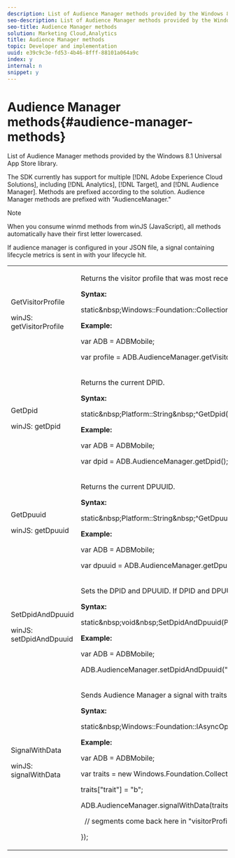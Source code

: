 ```yaml
---
description: List of Audience Manager methods provided by the Windows 8.1 Universal App Store library.
seo-description: List of Audience Manager methods provided by the Windows 8.1 Universal App Store library.
seo-title: Audience Manager methods
solution: Marketing Cloud,Analytics
title: Audience Manager methods
topic: Developer and implementation
uuid: e39c9c3e-fd53-4b46-8fff-88101a064a9c
index: y
internal: n
snippet: y
---
```


# Audience Manager methods{#audience-manager-methods}

List of Audience Manager methods provided by the Windows 8.1 Universal App Store library.

The SDK currently has support for multiple [!DNL Adobe Experience Cloud Solutions], including [!DNL Analytics], [!DNL Target], and [!DNL Audience Manager]. Methods are prefixed according to the solution. Audience Manager methods are prefixed with "AudienceManager."

>[!NOTE]
>
>When you consume winmd methods from winJS (JavaScript), all methods automatically have their first letter lowercased.

If audience manager is configured in your JSON file, a signal containing lifecycle metrics is sent in with your lifecycle hit. 

<table id="table_7AEDAD7F33A44B3AA387420D262F7235"> 
 <tbody> 
  <tr> 
   <td colname="col1"> GetVisitorProfile <p>winJS: getVisitorProfile </p> </td> 
   <td colname="col2"> <p>Returns the visitor profile that was most recently obtained. Returns <span class="codeph"> null </span> if no signal has been submitted yet. Visitor profile is saved in <span class="codeph"> SharedPreferences </span> for easy access across multiple launches of your app. </p> <p> <b>Syntax:</b> </p> 
    <codeblock class="syntax csharp">
      static&amp;nbsp;Windows::Foundation::Collections::IMap&lt;Platform::String^,&amp;nbsp;Platform::Object^&gt;&amp;nbsp;^GetVisitorProfile(); 
    </codeblock> <p> <b>Example:</b> </p> 
    <codeblock class="syntax javascript">
      var&nbsp;ADB&nbsp;=&nbsp;ADBMobile; 
     
var&nbsp;profile&nbsp;=&nbsp;ADB.AudienceManager.getVisitorProfile(); 
    </codeblock> </td> 
  </tr> 
  <tr> 
   <td colname="col1"> GetDpid <p>winJS: getDpid </p> </td> 
   <td colname="col2"> <p>Returns the current DPID. </p> <p> <b>Syntax:</b> </p> 
    <codeblock class="syntax csharp">
      static&amp;nbsp;Platform::String&amp;nbsp;^GetDpid(); 
    </codeblock> <p> <b>Example:</b> </p> 
    <codeblock class="syntax javascript">
      var&nbsp;ADB&nbsp;=&nbsp;ADBMobile; 
     
var&nbsp;dpid&nbsp;=&nbsp;ADB.AudienceManager.getDpid(); 
    </codeblock> </td> 
  </tr> 
  <tr> 
   <td colname="col1"> GetDpuuid <p>winJS: getDpuuid </p> </td> 
   <td colname="col2"> <p>Returns the current DPUUID. </p> <p> <b>Syntax:</b> </p> 
    <codeblock class="syntax csharp">
      static&amp;nbsp;Platform::String&amp;nbsp;^GetDpuuid(); 
    </codeblock> <p> <b>Example:</b> </p> 
    <codeblock class="syntax javascript">
      var&nbsp;ADB&nbsp;=&nbsp;ADBMobile; 
     
var&nbsp;dpuuid&nbsp;=&nbsp;ADB.AudienceManager.getDpuuid(); 
    </codeblock> </td> 
  </tr> 
  <tr> 
   <td colname="col1"> SetDpidAndDpuuid <p>winJS: setDpidAndDpuuid </p> </td> 
   <td colname="col2"> <p>Sets the DPID and DPUUID. If DPID and DPUUID are set, they will be sent with each signal. </p> <p> <b>Syntax:</b> </p> 
    <codeblock class="syntax csharp">
      static&amp;nbsp;void&amp;nbsp;SetDpidAndDpuuid(Platform::String&amp;nbsp;^dpid,&amp;nbsp;Platform::String&amp;nbsp;^dpuuid); 
    </codeblock> <p> <b>Example:</b> </p> 
    <codeblock class="syntax javascript">
      var&nbsp;ADB&nbsp;=&nbsp;ADBMobile; 
     
ADB.AudienceManager.setDpidAndDpuuid("newDpid",&nbsp;"newDpuuid"); 
    </codeblock> </td> 
  </tr> 
  <tr> 
   <td colname="col1"> SignalWithData <p>winJS: signalWithData </p> </td> 
   <td colname="col2"> <p>Sends Audience Manager a signal with traits and get the matching segments returned in a block callback. </p> <p> <b>Syntax:</b> </p> 
    <codeblock class="syntax csharp">
      static&amp;nbsp;Windows::Foundation::IAsyncOperation&lt;Windows::Foundation::Collections::IMap&lt;Platform::String^,&amp;nbsp;Platform::Object^&gt;&amp;nbsp;^&gt;&amp;nbsp;^SignalWithData(Windows::Foundation::Collections::IMap&lt;Platform::String^,&amp;nbsp;Platform::Object^&gt;&amp;nbsp;^data); 
    </codeblock> <p> <b>Example:</b> </p> 
    <codeblock class="syntax javascript">
      var&nbsp;ADB&nbsp;=&nbsp;ADBMobile; 
     
var&nbsp;traits&nbsp;=&nbsp;new&nbsp;Windows.Foundation.Collections.PropertySet(); 
     
traits["trait"]&nbsp;=&nbsp;"b"; 
     
ADB.AudienceManager.signalWithData(traits).then(function(visitorProfile)&nbsp;{ 
     
&nbsp;&nbsp;//&nbsp;segments&nbsp;come&nbsp;back&nbsp;here&nbsp;in&nbsp;"visitorProfile",&nbsp;normally&nbsp;found&nbsp;in&nbsp;the&nbsp;"segs"&nbsp;object&nbsp;of&nbsp;your&nbsp;json 
     
}); 
    </codeblock> </td> 
  </tr> 
 </tbody> 
</table>

